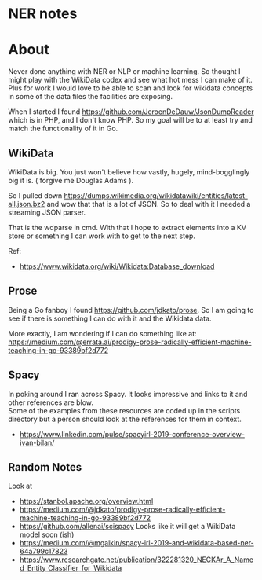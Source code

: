 # NER notes

# About

 Never done anything with NER or NLP or machine learning.  So thought I might 
 play with the WikiData codex and see what hot mess I can make of it.   Plus
 for work I would love to be able to scan and look for wikidata concepts in some 
 of the data files the facilities are exposing. 

 When I started I found https://github.com/JeroenDeDauw/JsonDumpReader which is 
 in PHP, and I don't know PHP.  So my goal will be to at least try and 
 match the functionality of it in Go. 

## WikiData

WikiData is big. You just won't believe how vastly, hugely, mind-bogglingly big it is.
( forgive me Douglas Adams ).

So I pulled down https://dumps.wikimedia.org/wikidatawiki/entities/latest-all.json.bz2
and wow that that is a lot of JSON.   So to deal with it I needed a streaming 
JSON parser.  

That is the wdparse in cmd.  With that I hope to extract elements into a KV store or 
something I can work with to get to the next step.  

Ref:
* https://www.wikidata.org/wiki/Wikidata:Database_download

## Prose

Being a Go fanboy I found https://github.com/jdkato/prose.  So I am going to see
if there is something I can do with it and the Wikidata data. 

More exactly, I am wondering if I can do something like at:
https://medium.com/@errata.ai/prodigy-prose-radically-efficient-machine-teaching-in-go-93389bf2d772

## Spacy 

In poking around I ran across Spacy.  It looks impressive and links to 
it and other references are blow.  
Some of the examples from these resources are coded up in the scripts 
directory but a person should look at the references for them in context. 

* https://www.linkedin.com/pulse/spacyirl-2019-conference-overview-ivan-bilan/

## Random Notes

Look at 
* https://stanbol.apache.org/overview.html
* https://medium.com/@jdkato/prodigy-prose-radically-efficient-machine-teaching-in-go-93389bf2d772
* https://github.com/allenai/scispacy  Looks like it will get a WikiData model soon (ish)
* https://medium.com/@mgalkin/spacy-irl-2019-and-wikidata-based-ner-64a799c17823
* https://www.researchgate.net/publication/322281320_NECKAr_A_Named_Entity_Classifier_for_Wikidata

